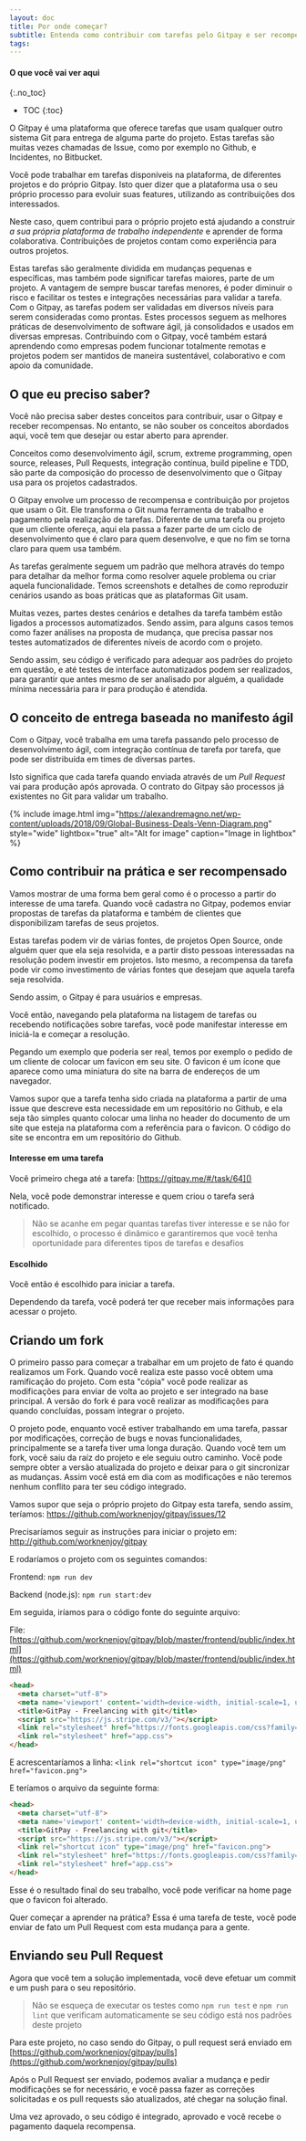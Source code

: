 ```yaml
---
layout: doc
title: Por onde começar?
subtitle: Entenda como contribuir com tarefas pelo Gitpay e ser recompensado
tags:
---
```


#### O que você vai ver aqui
{:.no_toc}
* TOC
{:toc}

O Gitpay é uma plataforma que oferece tarefas que usam qualquer outro sistema Git para entrega de alguma parte do projeto. Estas tarefas são muitas vezes chamadas de Issue, como por exemplo no Github, e Incidentes, no Bitbucket.

Você pode trabalhar em tarefas disponíveis na plataforma, de diferentes projetos e do próprio Gitpay. Isto quer dizer que a plataforma usa o seu próprio processo para evoluir suas features, utilizando as contribuições dos interessados.

Neste caso, quem contribui para o próprio projeto está ajudando a construir *a sua própria plataforma de trabalho independente* e aprender de forma colaborativa. Contribuições de projetos contam como experiência para outros projetos.

Estas tarefas são geralmente dividida em mudanças pequenas e específicas, mas também pode significar tarefas maiores, parte de um projeto. A vantagem de sempre buscar tarefas menores, é poder diminuir o risco e facilitar os testes e integrações necessárias para validar a tarefa.
Com o Gitpay, as tarefas podem ser validadas em diversos níveis para serem consideradas como prontas. Estes processos seguem as melhores práticas de desenvolvimento de software ágil, já consolidados e usados em diversas empresas. Contribuindo com o Gitpay, você também estará aprendendo como empresas podem funcionar totalmente remotas e projetos podem ser mantidos de maneira sustentável, colaborativo e com apoio da comunidade. 

## O que eu preciso saber?
Você não precisa saber destes conceitos para contribuir, usar o Gitpay e receber recompensas. No entanto, se não souber os conceitos abordados aqui, você tem que desejar ou estar aberto para aprender.

Conceitos como desenvolvimento ágil, scrum, extreme programming, open source, releases, Pull Requests, integração contínua, build pipeline e TDD, são parte da composição do processo de desenvolvimento que o Gitpay usa para os projetos cadastrados.

O Gitpay envolve um processo de recompensa e contribuição por projetos que usam o Git. Ele transforma o Git numa ferramenta de trabalho e pagamento pela realização de tarefas. Diferente de uma tarefa ou projeto que um cliente ofereça, aqui ela passa a fazer parte de um ciclo de desenvolvimento que é claro para quem desenvolve, e que no fim se torna claro para quem usa também.

As tarefas geralmente seguem um padrão que melhora através do tempo para detalhar da melhor forma como resolver aquele problema ou criar aquela funcionalidade. Temos screenshots e detalhes de como reproduzir cenários usando as boas práticas que as plataformas Git usam.

Muitas vezes, partes destes cenários e detalhes da tarefa também estão ligados a processos automatizados. Sendo assim, para alguns casos temos como fazer análises na proposta de mudança, que precisa passar nos testes automatizados de diferentes níveis de acordo com o projeto.

Sendo assim, seu código é verificado para adequar aos padrões do projeto em questão, e até testes de interface automatizados podem ser realizados, para garantir que antes mesmo de ser analisado por alguém, a qualidade mínima necessária para ir para produção é atendida.

## O conceito de entrega baseada no manifesto ágil

Com o Gitpay, você trabalha em uma tarefa passando pelo processo de desenvolvimento ágil, com integração contínua de tarefa por tarefa, que pode ser distribuída em times de diversas partes.

Isto significa que cada tarefa quando enviada através de um *Pull Request* vai para produção após aprovada. O contrato do Gitpay são processos já existentes no Git para validar um trabalho. 

{% include image.html img="https://alexandremagno.net/wp-content/uploads/2018/09/Global-Business-Deals-Venn-Diagram.png" style="wide" lightbox="true" alt="Alt for image" caption="Image in lightbox" %}

## Como contribuir na prática e ser recompensado
Vamos mostrar de uma forma bem geral como é o processo a partir do interesse de uma tarefa. Quando você cadastra no Gitpay, podemos enviar propostas de tarefas da plataforma e também de clientes que disponibilizam tarefas de seus projetos.

Estas tarefas podem vir de várias fontes, de projetos Open Source, onde alguém quer que ela seja resolvida, e a partir disto pessoas interessadas na resolução podem investir em projetos. Isto mesmo, a recompensa da tarefa pode vir como investimento de várias fontes que desejam que aquela tarefa seja resolvida.

Sendo assim, o Gitpay é para usuários e empresas.

Você então, navegando pela plataforma na listagem de tarefas ou recebendo notificações sobre tarefas, você pode manifestar interesse em iniciá-la e começar a resolução.

Pegando um exemplo que poderia ser real, temos por exemplo o pedido de um cliente de colocar um favicon em seu site. O favicon é um ícone que aparece como uma miniatura do site na barra de endereços de um navegador.

Vamos supor que a tarefa tenha sido criada na plataforma a partir de uma issue que descreve esta necessidade em um repositório no Github, e ela seja tão simples quanto colocar uma linha no header do documento de um site que esteja na plataforma com a referência para o favicon. O código do site se encontra em um repositório do Github.

#### Interesse em uma tarefa

Você primeiro chega até a tarefa: [https://gitpay.me/#/task/64]()

Nela, você pode demonstrar interesse e quem criou o tarefa será notificado.

> Não se acanhe em pegar quantas tarefas tiver interesse e se não for escolhido, o processo é dinâmico e garantiremos que você tenha oportunidade para diferentes tipos de tarefas e desafios

#### Escolhido

Você então é escolhido para iniciar a tarefa.

Dependendo da tarefa, você poderá ter que receber mais informações para acessar o projeto.

## Criando um fork

O primeiro passo para começar a trabalhar em um projeto de fato é quando realizamos um Fork. Quando você realiza este passo você obtem uma ramificação do projeto. Com esta "cópia" você pode realizar as modificações para enviar de volta ao projeto e ser integrado na base principal.
A versão do fork é para você realizar as modificações para quando concluídas, possam integrar o projeto.

O projeto pode, enquanto você estiver trabalhando em uma tarefa, passar por modificações, correção de bugs e novas funcionalidades, principalmente se a tarefa tiver uma longa duração. Quando você tem um fork, você saiu da raíz do projeto e ele seguiu outro caminho.
Você pode sempre obter a versão atualizada do projeto e deixar para o git sincronizar as mudanças. Assim você está em dia com as modificações e não teremos nenhum conflito para ter seu código integrado.

Vamos supor que seja o próprio projeto do Gitpay esta tarefa, sendo assim, teríamos: https://github.com/worknenjoy/gitpay/issues/12

Precisaríamos seguir as instruções para iniciar o projeto em: http://github.com/worknenjoy/gitpay

E rodaríamos o projeto com os seguintes comandos:

Frontend: `npm run dev`

Backend (node.js): `npm run start:dev`

Em seguida, iríamos para o código fonte do seguinte arquivo:

File: [https://github.com/worknenjoy/gitpay/blob/master/frontend/public/index.html](https://github.com/worknenjoy/gitpay/blob/master/frontend/public/index.html)
```html
<head>
  <meta charset="utf-8">
  <meta name='viewport' content='width=device-width, initial-scale=1, user-scalable=no' />
  <title>GitPay - Freelancing with git</title>
  <script src="https://js.stripe.com/v3/"></script>
  <link rel="stylesheet" href="https://fonts.googleapis.com/css?family=Roboto:300,400,500">
  <link rel="stylesheet" href="app.css">
</head>
```

E acrescentaríamos a linha: `<link rel="shortcut icon" type="image/png" href="favicon.png">`

E teríamos o arquivo da seguinte forma:

```html
<head>
  <meta charset="utf-8">
  <meta name='viewport' content='width=device-width, initial-scale=1, user-scalable=no' />
  <title>GitPay - Freelancing with git</title>
  <script src="https://js.stripe.com/v3/"></script>
  <link rel="shortcut icon" type="image/png" href="favicon.png">
  <link rel="stylesheet" href="https://fonts.googleapis.com/css?family=Roboto:300,400,500">
  <link rel="stylesheet" href="app.css">
</head>
```

Esse é o resultado final do seu trabalho, você pode verificar na home page que o favicon foi alterado.

Quer começar a aprender na prática? Essa é uma tarefa de teste, você pode enviar de fato um Pull Request com esta mudança para a gente.


## Enviando seu Pull Request
Agora que você tem a solução implementada, você deve efetuar um commit e um push para o seu repositório.

> Não se esqueça de executar os testes como `npm run test` e `npm run lint` que verificam automaticamente se seu código está nos padrões deste projeto


Para este projeto, no caso sendo do Gitpay, o pull request será enviado em [https://github.com/worknenjoy/gitpay/pulls](https://github.com/worknenjoy/gitpay/pulls)

Após o Pull Request ser enviado, podemos avaliar a mudança e pedir modificações se for necessário, e você passa fazer as correções solicitadas e os pull requests são atualizados, até chegar na solução final.

Uma vez aprovado, o seu código é integrado, aprovado e você recebe o pagamento daquela recompensa.

